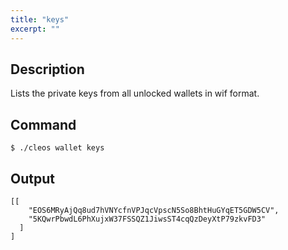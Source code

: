 ```yaml
---
title: "keys"
excerpt: ""
---
```

## Description
Lists the private keys from all unlocked wallets in wif format.
## Command


```shell
$ ./cleos wallet keys
```

## Output


```shell
[[
    "EOS6MRyAjQq8ud7hVNYcfnVPJqcVpscN5So8BhtHuGYqET5GDW5CV",
    "5KQwrPbwdL6PhXujxW37FSSQZ1JiwsST4cqQzDeyXtP79zkvFD3"
  ]
]
```
